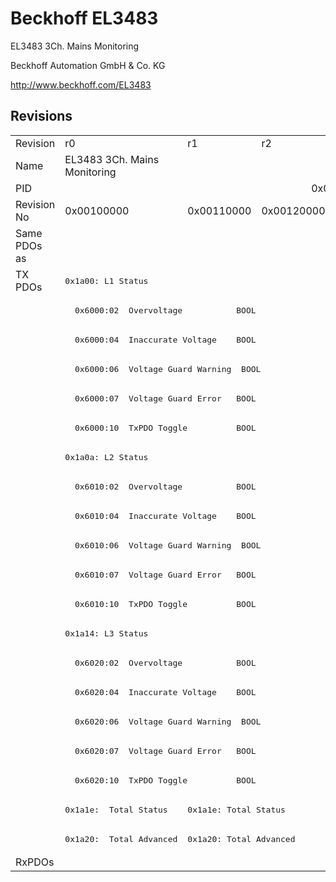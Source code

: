 # Beckhoff EL3483

EL3483 3Ch. Mains Monitoring 

Beckhoff Automation GmbH & Co. KG

http://www.beckhoff.com/EL3483

## Revisions
<table>
<tr >
<td>Revision</td>
<td>r0</td>
<td>r1</td>
<td>r2</td>
<td>r3</td>
<td>r4</td>
<td>r5</td>
<td>r6</td>
</tr>
<tr >
<td>Name</td>
<td>EL3483 3Ch. Mains Monitoring </td>
<td colspan=6 align="center">EL3483 3Ch. Mains Monitoring</td>
</tr>
<tr >
<td>PID</td>
<td colspan=7 align="center">0x0d9b3052</td>
</tr>
<tr >
<td>Revision No</td>
<td>0x00100000</td>
<td>0x00110000</td>
<td>0x00120000</td>
<td>0x00130000</td>
<td>0x00140000</td>
<td>0x00150000</td>
<td>0x00160000</td>
</tr>
<tr >
<td>Same PDOs as</td>
<td colspan=7 align="center"></td>
</tr>
<tr class="txpdo">
<td rowspan=20 valign=top>TX PDOs</td>
<td colspan=7 align="left"><pre>0x1a00: L1 Status</pre></td>
<td></td>
</tr>
<tr class="txpdo">
<td colspan=7 align="left"><pre>  0x6000:02  Overvoltage           BOOL</pre></td>
</tr>
<tr class="txpdo">
<td colspan=7 align="left"><pre>  0x6000:04  Inaccurate Voltage    BOOL</pre></td>
</tr>
<tr class="txpdo">
<td colspan=7 align="left"><pre>  0x6000:06  Voltage Guard Warning  BOOL</pre></td>
</tr>
<tr class="txpdo">
<td colspan=7 align="left"><pre>  0x6000:07  Voltage Guard Error   BOOL</pre></td>
</tr>
<tr class="txpdo">
<td colspan=7 align="left"><pre>  0x6000:10  TxPDO Toggle          BOOL</pre></td>
</tr>
<tr class="txpdo">
<td colspan=7 align="left"><pre>0x1a0a: L2 Status</pre></td>
</tr>
<tr class="txpdo">
<td colspan=7 align="left"><pre>  0x6010:02  Overvoltage           BOOL</pre></td>
</tr>
<tr class="txpdo">
<td colspan=7 align="left"><pre>  0x6010:04  Inaccurate Voltage    BOOL</pre></td>
</tr>
<tr class="txpdo">
<td colspan=7 align="left"><pre>  0x6010:06  Voltage Guard Warning  BOOL</pre></td>
</tr>
<tr class="txpdo">
<td colspan=7 align="left"><pre>  0x6010:07  Voltage Guard Error   BOOL</pre></td>
</tr>
<tr class="txpdo">
<td colspan=7 align="left"><pre>  0x6010:10  TxPDO Toggle          BOOL</pre></td>
</tr>
<tr class="txpdo">
<td colspan=7 align="left"><pre>0x1a14: L3 Status</pre></td>
</tr>
<tr class="txpdo">
<td colspan=7 align="left"><pre>  0x6020:02  Overvoltage           BOOL</pre></td>
</tr>
<tr class="txpdo">
<td colspan=7 align="left"><pre>  0x6020:04  Inaccurate Voltage    BOOL</pre></td>
</tr>
<tr class="txpdo">
<td colspan=7 align="left"><pre>  0x6020:06  Voltage Guard Warning  BOOL</pre></td>
</tr>
<tr class="txpdo">
<td colspan=7 align="left"><pre>  0x6020:07  Voltage Guard Error   BOOL</pre></td>
</tr>
<tr class="txpdo">
<td colspan=7 align="left"><pre>  0x6020:10  TxPDO Toggle          BOOL</pre></td>
</tr>
<tr class="txpdo">
<td><pre>0x1a1e:  Total Status</pre></td>
<td colspan=6 align="left"><pre>0x1a1e: Total Status</pre></td>
</tr>
<tr class="txpdo">
<td><pre>0x1a20:  Total Advanced</pre></td>
<td colspan=6 align="left"><pre>0x1a20: Total Advanced</pre></td>
</tr>
<tr >
<td>RxPDOs</td>
<td colspan=7 align="left"></td>
</tr>
</table>
